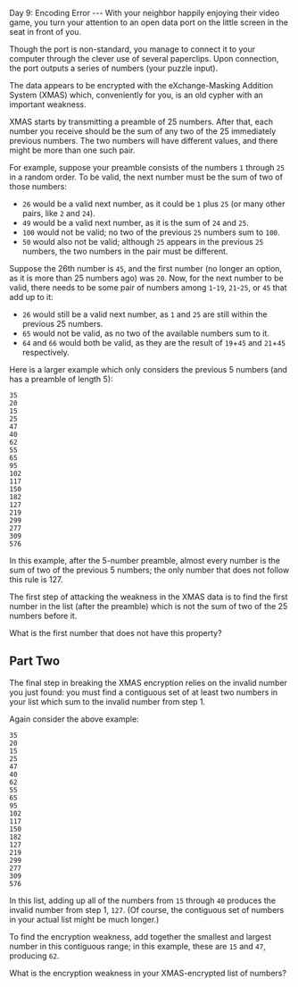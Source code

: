 Day 9: Encoding Error --- With your neighbor happily enjoying their video game,
you turn your attention to an open data port on the little screen in the seat in
front of you.

Though the port is non-standard, you manage to connect it to your computer
through the clever use of several paperclips. Upon connection, the port outputs
a series of numbers (your puzzle input).

The data appears to be encrypted with the eXchange-Masking Addition System
(XMAS) which, conveniently for you, is an old cypher with an important weakness.

XMAS starts by transmitting a preamble of 25 numbers. After that, each number
you receive should be the sum of any two of the 25 immediately previous numbers.
The two numbers will have different values, and there might be more than one
such pair.

For example, suppose your preamble consists of the numbers `1` through `25` in a
random order. To be valid, the next number must be the sum of two of those
numbers:

- `26` would be a valid next number, as it could be `1` plus `25` (or many other
  pairs, like `2` and `24`).
- `49` would be a valid next number, as it is the sum of `24` and `25`.
- `100` would not be valid; no two of the previous `25` numbers sum to `100`.
- `50` would also not be valid; although `25` appears in the previous `25`
  numbers, the two numbers in the pair must be different.

Suppose the 26th number is `45`, and the first number (no longer an option, as
it is more than 25 numbers ago) was `20`. Now, for the next number to be valid,
there needs to be some pair of numbers among `1`-`19`, `21`-`25`, or `45` that
add up to it:

- `26` would still be a valid next number, as `1` and `25` are still within the
  previous 25 numbers.
- `65` would not be valid, as no two of the available numbers sum to it.
- `64` and `66` would both be valid, as they are the result of `19`+`45` and
  `21`+`45` respectively.

Here is a larger example which only considers the previous 5 numbers (and has a
preamble of length 5):

```
35
20
15
25
47
40
62
55
65
95
102
117
150
182
127
219
299
277
309
576
```

In this example, after the 5-number preamble, almost every number is the sum of
two of the previous 5 numbers; the only number that does not follow this rule
is 127.

The first step of attacking the weakness in the XMAS data is to find the first
number in the list (after the preamble) which is not the sum of two of the 25
numbers before it.

What is the first number that does not have this property?

## Part Two

The final step in breaking the XMAS encryption relies on the invalid number you
just found: you must find a contiguous set of at least two numbers in your list
which sum to the invalid number from step 1.

Again consider the above example:

```
35
20
15
25
47
40
62
55
65
95
102
117
150
182
127
219
299
277
309
576
```

In this list, adding up all of the numbers from `15` through `40` produces the
invalid number from step 1, `127`. (Of course, the contiguous set of numbers in
your actual list might be much longer.)

To find the encryption weakness, add together the smallest and largest number in
this contiguous range; in this example, these are `15` and `47`, producing `62`.

What is the encryption weakness in your XMAS-encrypted list of numbers?
